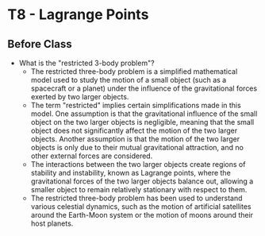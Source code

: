 # T8 - Lagrange Points

## Before Class

- What is the "restricted 3-body problem"?
  - The restricted three-body problem is a simplified mathematical model used to study the motion of a small object (such as a spacecraft or a planet) under the influence of the gravitational forces exerted by two larger objects.
  - The term "restricted" implies certain simplifications made in this model. One assumption is that the gravitational influence of the small object on the two larger objects is negligible, meaning that the small object does not significantly affect the motion of the two larger objects. Another assumption is that the motion of the two larger objects is only due to their mutual gravitational attraction, and no other external forces are considered.
  - The interactions between the two larger objects create regions of stability and instability, known as Lagrange points, where the gravitational forces of the two larger objects balance out, allowing a smaller object to remain relatively stationary with respect to them.
  - The restricted three-body problem has been used to understand various celestial dynamics, such as the motion of artificial satellites around the Earth-Moon system or the motion of moons around their host planets.
